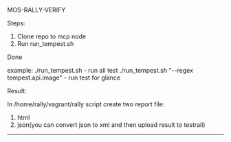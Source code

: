 MOS-RALLY-VERIFY

Steps:

1. Clone repo to mcp node
2. Run run_tempest.sh

Done

example:
./run_tempest.sh - run all test
./run_tempest.sh "--regex tempest.api.image" - run test for glance

Result:

In /home/rally/vagrant/rally script create two report file:
1. html
2. json(you can convert json to xml and then upload result to testrail)
__________________________________________________________________

